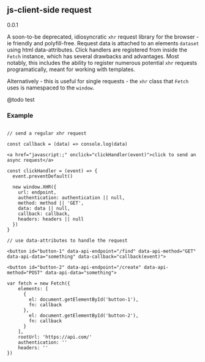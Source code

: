 ## js-client-side request

0.0.1

A soon-to-be deprecated, idiosyncratic `xhr` request library for the browser - ie friendly and polyfill-free.  Request data is attached to an elements `dataset` using html data-attributes.  Click handlers are registered from inside the `Fetch` instance, which has several drawbacks and advantages.  Most notably, this includes the ability to register numerous potential `xhr` requests programatically, meant for working with templates.

Alternatively - this is useful for single requests - the `xhr` class that `Fetch` uses is namespaced to the `window`.  

@todo test 

### Example

```

// send a regular xhr request

const callback = (data) => console.log(data)

<a href="javascript:;" onclick="clickHandler(event)">click to send an async request</a>

const clickHandler = (event) => {
  event.preventDefault()
  
  new window.XHR({
    url: endpoint,
    authentication: authentication || null,
    method: method || 'GET',
    data: data || null,
    callback: callback,
    headers: headers || null
  })
}

// use data-attributes to handle the request

<button id="button-1" data-api-endpoint="/find" data-api-method="GET" data-api-data="something" data-callback="callback(event)">

<button id="button-2" data-api-endpoint="/create" data-api-method="POST" data-api-data="something">

var fetch = new Fetch({
    elements: [ 
      {
        el: document.getElementById('button-1'), 
        fn: callback
      }, 
        el: document.getElementById('button-2'), 
        fn: callback
      }
    ],
    rootUrl: 'https://api.com/'
    authentication: '' 
    headers: ''
})

```



